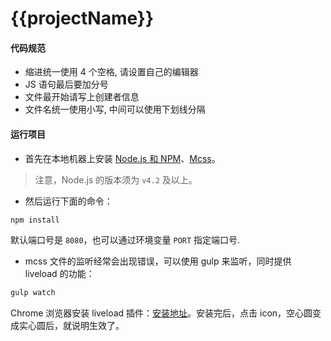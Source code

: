 # {{projectName}}

#### 代码规范

* 缩进统一使用 4 个空格, 请设置自己的编辑器
* JS 语句最后要加分号
* 文件最开始请写上创建者信息
* 文件名统一使用小写, 中间可以使用下划线分隔

#### 运行项目

* 首先在本地机器上安装 [Node.js 和 NPM](http://nodejs.org/)、[Mcss](https://github.com/leeluolee/mcss)。

>注意，Node.js 的版本须为 `v4.2` 及以上。

* 然后运行下面的命令：

```bash
npm install
```

默认端口号是 `8080`，也可以通过环境变量 `PORT` 指定端口号.

* mcss 文件的监听经常会出现错误，可以使用 gulp 来监听，同时提供 liveload 的功能：

```bash
gulp watch
```

Chrome 浏览器安装 liveload 插件：[安装地址](https://chrome.google.com/webstore/detail/livereload/jnihajbhpnppcggbcgedagnkighmdlei)。安装完后，点击 icon，空心圆变成实心圆后，就说明生效了。
